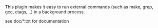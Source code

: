 This plugin makes it easy to run external commands (such as make, grep, gcc,
ctags, ..) in a background process.

see doc/*.txt for documentation
